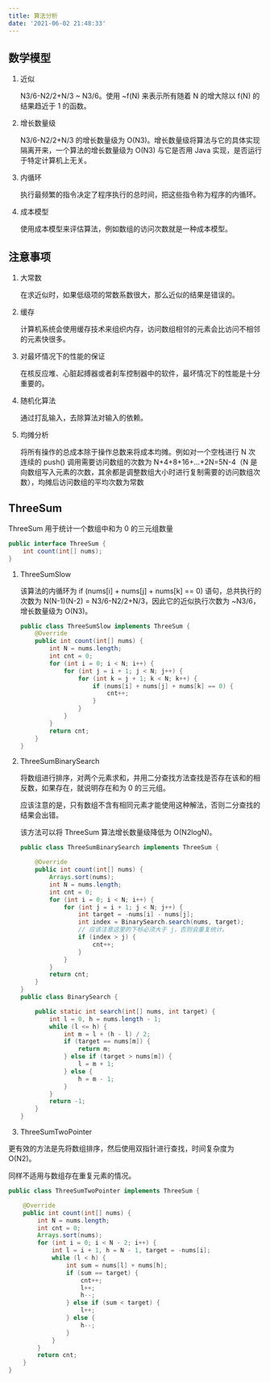 ```yaml
---
title: 算法分析
date: '2021-06-02 21:48:33'
---
```


## 数学模型

1. 近似

    N3/6-N2/2+N/3 ~ N3/6。使用 ~f(N) 来表示所有随着 N 的增大除以 f(N) 的结果趋近于 1 的函数。

2. 增长数量级

    N3/6-N2/2+N/3 的增长数量级为 O(N3)。增长数量级将算法与它的具体实现隔离开来，一个算法的增长数量级为 O(N3) 与它是否用 Java 实现，是否运行于特定计算机上无关。

3. 内循环

    执行最频繁的指令决定了程序执行的总时间，把这些指令称为程序的内循环。

4. 成本模型

    使用成本模型来评估算法，例如数组的访问次数就是一种成本模型。

## 注意事项

1. 大常数

    在求近似时，如果低级项的常数系数很大，那么近似的结果是错误的。

2. 缓存

    计算机系统会使用缓存技术来组织内存，访问数组相邻的元素会比访问不相邻的元素快很多。

3. 对最坏情况下的性能的保证

    在核反应堆、心脏起搏器或者刹车控制器中的软件，最坏情况下的性能是十分重要的。

4. 随机化算法

    通过打乱输入，去除算法对输入的依赖。

5. 均摊分析

    将所有操作的总成本除于操作总数来将成本均摊。例如对一个空栈进行 N 次连续的 push() 调用需要访问数组的次数为 N+4+8+16+...+2N=5N-4（N 是向数组写入元素的次数，其余都是调整数组大小时进行复制需要的访问数组次数），均摊后访问数组的平均次数为常数

## ThreeSum

ThreeSum 用于统计一个数组中和为 0 的三元组数量

```java
public interface ThreeSum {
    int count(int[] nums);
}
```

1. ThreeSumSlow

    该算法的内循环为 if (nums[i] + nums[j] + nums[k] == 0) 语句，总共执行的次数为 N(N-1)(N-2) = N3/6-N2/2+N/3，因此它的近似执行次数为 ~N3/6，增长数量级为 O(N3)。

    ```java
    public class ThreeSumSlow implements ThreeSum {
        @Override
        public int count(int[] nums) {
            int N = nums.length;
            int cnt = 0;
            for (int i = 0; i < N; i++) {
                for (int j = i + 1; j < N; j++) {
                    for (int k = j + 1; k < N; k++) {
                        if (nums[i] + nums[j] + nums[k] == 0) {
                            cnt++;
                        }
                    }
                }
            }
            return cnt;
        }
    }
    ```

2. ThreeSumBinarySearch

    将数组进行排序，对两个元素求和，并用二分查找方法查找是否存在该和的相反数，如果存在，就说明存在和为 0 的三元组。

    应该注意的是，只有数组不含有相同元素才能使用这种解法，否则二分查找的结果会出错。

    该方法可以将 ThreeSum 算法增长数量级降低为 O(N2logN)。

    ```java
    public class ThreeSumBinarySearch implements ThreeSum {

        @Override
        public int count(int[] nums) {
            Arrays.sort(nums);
            int N = nums.length;
            int cnt = 0;
            for (int i = 0; i < N; i++) {
                for (int j = i + 1; j < N; j++) {
                    int target = -nums[i] - nums[j];
                    int index = BinarySearch.search(nums, target);
                    // 应该注意这里的下标必须大于 j，否则会重复统计。
                    if (index > j) {
                        cnt++;
                    }
                }
            }
            return cnt;
        }
    }
    public class BinarySearch {

        public static int search(int[] nums, int target) {
            int l = 0, h = nums.length - 1;
            while (l <= h) {
                int m = l + (h - l) / 2;
                if (target == nums[m]) {
                    return m;
                } else if (target > nums[m]) {
                    l = m + 1;
                } else {
                    h = m - 1;
                }
            }
            return -1;
        }
    }
    ```

3. ThreeSumTwoPointer

更有效的方法是先将数组排序，然后使用双指针进行查找，时间复杂度为 O(N2)。

同样不适用与数组存在重复元素的情况。

```java
public class ThreeSumTwoPointer implements ThreeSum {

    @Override
    public int count(int[] nums) {
        int N = nums.length;
        int cnt = 0;
        Arrays.sort(nums);
        for (int i = 0; i < N - 2; i++) {
            int l = i + 1, h = N - 1, target = -nums[i];
            while (l < h) {
                int sum = nums[l] + nums[h];
                if (sum == target) {
                    cnt++;
                    l++;
                    h--;
                } else if (sum < target) {
                    l++;
                } else {
                    h--;
                }
            }
        }
        return cnt;
    }
}
```
